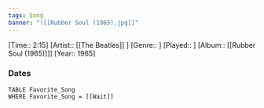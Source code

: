 ```yaml
---
tags: Song  
banner: "![[Rubber Soul (1965).jpg]]"
---
```

[Time:: 2:15]
[Artist:: [[The Beatles]] ]
[Genre:: ]
[Played:: ]
[Album:: [[Rubber Soul (1965)]]]
[Year:: 1965]
### Dates
````dataview
TABLE Favorite_Song
WHERE Favorite_Song = [[Wait]]
````